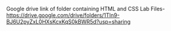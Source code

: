 Google drive link of folder containing HTML and CSS Lab Files- https://drive.google.com/drive/folders/1Tln9-BJ6U2pyZxL0HXsKcxKqS0kBWR5d?usp=sharing
